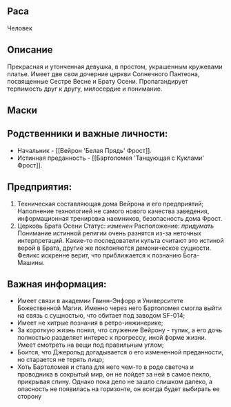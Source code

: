 ## Раса
Человек
## Описание
Прекрасная и утонченная девушка, в простом, украшенным кружевами платье. Имеет две свои дочерние церкви Солнечного Пантеона, посвященные Сестре Весне и Брату Осени. Пропагандирует терпимость друг к другу, милосердие и понимание. 
## Маски

## Родственники и важные личности:
* Начальник - [[Вейрон 'Белая Прядь' Фрост]].
* Истинная преданность - [[Бартоломея 'Танцующая с Куклами' Фрост]].

## Предприятия:
1. Техническая составляющая дома Вейрона и его предприятий;
   Наполнение технологией не самого нового качества заведения, информационная тренировка наемников, безопасность дома Фрост.
2. Церковь Брата Осени
   Статус: *изменен*
   Расположение: _придумать_
   Понимание истинной религии очень разнятся из-за неточных интерпретаций. Какие-то последователи культа считают это истиной верой в Брата, другие же поклоняются демоническое сущности. Феликс искренне верит, что приближается к познанию Бога-Машины.

## Важная информация:
* Имеет связи в академии Гвинн-Энфорр и Университете Божественной Магии. Именно через него Бартоломея смогла выйти на связь с сущностью, что обитает под заводом SF-014;
* Имеет не хитрые познания в ретро-инжинерике;
* За короткую жизнь понял, что служение Вейрону - тупик, а его дочь полностью разделяет интерес к прогрессу, иной форме жизни. Умеет смотреть на вещи под правильным углом;
* Боится, что Джерольд догадывается о его измененной преданности, но старается не терять лицо;
* Хоть Бартоломея и стала для него чем-то в роде светоча и проводника в сокрытый мир, он не пойдет за ней в самое пекло, прикрывая спину. Однако пока дело не зашло слишком далеко, а опасность не появилась на горизонте, он всегда будет выбирать ее сторону